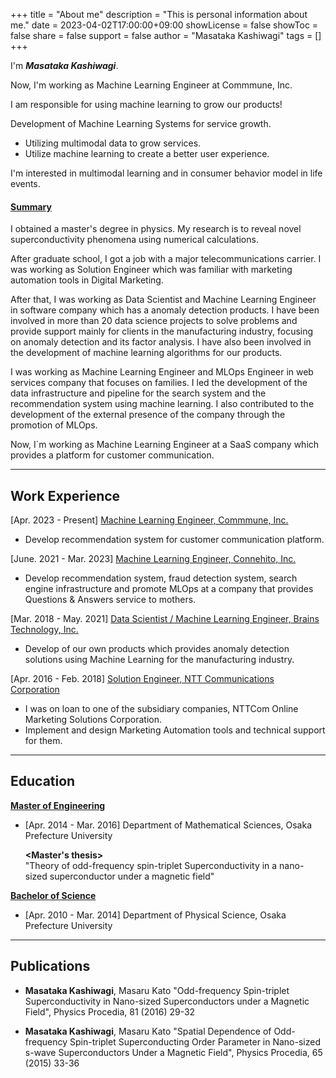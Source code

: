 +++
title = "About me"
description = "This is personal information about me."
date = 2023-04-02T17:00:00+09:00
showLicense = false
showToc = false
share = false
support = false
author = "Masataka Kashiwagi"
tags = []
+++

I'm **_Masataka Kashiwagi_**.

Now, I'm working as Machine Learning Engineer at Commmune, Inc.

I am responsible for using machine learning to grow our products!

Development of Machine Learning Systems for service growth.
- Utilizing multimodal data to grow services.
- Utilize machine learning to create a better user experience.

I'm interested in multimodal learning and in consumer behavior model in life events.

#### <u>Summary</u>

I obtained a master's degree in physics. My research is to reveal novel superconductivity phenomena using numerical calculations.

After graduate school, I got a job with a major telecommunications carrier. I was working as Solution Engineer which was familiar with marketing automation tools in Digital Marketing.

After that, I was working as Data Scientist and Machine Learning Engineer in software company which has a anomaly detection products. I have been involved in more than 20 data science projects to solve problems and provide support mainly for clients in the manufacturing industry, focusing on anomaly detection and its factor analysis. I have also been involved in the development of machine learning algorithms for our products.

I was working as Machine Learning Engineer and MLOps Engineer in web services company that focuses on families. I led the development of the data infrastructure and pipeline for the search system and the recommendation system using machine learning. I also contributed to the development of the external presence of the company through the promotion of MLOps.

Now, I`m working as Machine Learning Engineer at a SaaS company which provides a platform for customer communication.

***
## **Work Experience**
[Apr. 2023 - Present] <u>Machine Learning Engineer, Commmune, Inc.</u>
- Develop recommendation system for customer communication platform.

[June. 2021 - Mar. 2023] <u>Machine Learning Engineer, Connehito, Inc.</u>
- Develop recommendation system, fraud detection system, search engine infrastructure and promote MLOps at a company that provides Questions & Answers service to mothers.

<!-- [Jul. 2022 - present] <u>Machine Learning Engineer, High Link, Inc. (contracting job)</u>
- Develop recommendation system for AB testing & Analysis of our own products.

[Dec. 2021 - Sep. 2022] <u>Data Scientist / Machine Learning Engineer, SUPWAT, Inc. (contracting job)</u>
- Develop of our own products which provides parameters optimization solutions for the manufacturing industry. -->

[Mar. 2018 - May. 2021] <u>Data Scientist / Machine Learning Engineer, Brains Technology, Inc.</u>
- Develop of our own products which provides anomaly detection solutions using Machine Learning for the manufacturing industry.

[Apr. 2016 - Feb. 2018] <u>Solution Engineer, NTT Communications Corporation</u>
- I was on loan to one of the subsidiary companies, NTTCom Online Marketing Solutions Corporation.
- Implement and design Marketing Automation tools and technical support for them.

***
## **Education**
<u>**Master of Engineering**</u><br>
- [Apr. 2014 - Mar. 2016] Department of Mathematical Sciences, Osaka Prefecture University

  **<Master's thesis>**<br>
  "Theory of odd-frequency spin-triplet Superconductivity in a nano-sized superconductor under a magnetic field"

<u>**Bachelor of Science**</u><br>
- [Apr. 2010 - Mar. 2014] Department of Physical Science, Osaka Prefecture University

***
## **Publications**
* **Masataka Kashiwagi**, Masaru Kato
"Odd-frequency Spin-triplet Superconductivity in Nano-sized Superconductors under a Magnetic Field", Physics Procedia, 81 (2016) 29-32

* **Masataka Kashiwagi**, Masaru Kato
"Spatial Dependence of Odd-frequency Spin-triplet Superconducting Order Parameter in Nano-sized s-wave Superconductors Under a Magnetic Field", Physics Procedia, 65 (2015) 33-36

